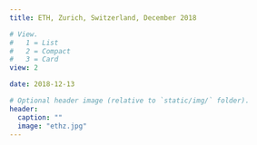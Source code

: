 ```yaml
---
title: ETH, Zurich, Switzerland, December 2018

# View.
#   1 = List
#   2 = Compact
#   3 = Card
view: 2

date: 2018-12-13

# Optional header image (relative to `static/img/` folder).
header:
  caption: ""
  image: "ethz.jpg"
---
```

 
